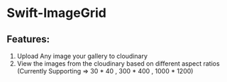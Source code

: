 # Swift-ImageGrid


## Features:

1. Upload Any image your gallery to cloudinary
2. View the images from the cloudinary based on different aspect ratios (Currently Supporting => 30 * 40 , 300 * 400 , 1000 * 1200)
